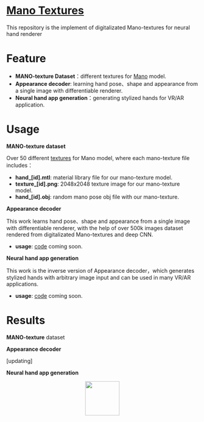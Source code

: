 [Mano Textures](https://github.com/JenathanHoo/Mano-Textures)
=========================
This repository is the implement of digitalizated Mano-textures for neural hand renderer


Feature
=========================
- **MANO-texture Dataset**：different textures for [Mano](https://mano.is.tue.mpg.de/) model.
- **Appearance decoder**: learning hand pose、shape and appearance from a single image with differentiable renderer.
- **Neural hand app generation**：generating stylized hands for VR/AR application.


Usage
=========================
**MANO-texture dataset**

Over 50 different [textures](https://github.com/JenathanHoo/Mano-Textures) for Mano model, where each mano-texture file includes： 
- **hand_[id].mtl**: material library file for our mano-texture model.   
- **texture_[id].png**: 2048x2048 texture image for our mano-texture model.  
- **hand_[id].obj**: random mano pose obj file with our mano-texture.

**Appearance decoder** 

This work learns hand pose、shape and appearance from a single image with differentiable renderer, with the help of over 500k images dataset rendered from digitalizated Mano-textures and deep CNN. 
- **usage**: [code](https://github.com/JenathanHoo/Mano-Textures) coming soon.

**Neural hand app generation** 

This work is the inverse version of Appearance decoder，which generates stylized hands with arbitrary image input and can be used in many VR/AR applications.
- **usage**: [code](https://github.com/JenathanHoo/Mano-Textures) coming soon.

Results
=========================
**MANO-texture** dataset 


**Appearance decoder**

[updating]

**Neural hand app generation**
<center class="half">
    <img src="https://github.com/JenathanHoo/Mano-Textures/tree/master/imgs/in.png" width="90"/>
</center>

